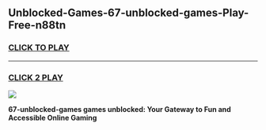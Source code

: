 
## Unblocked-Games-67-unblocked-games-Play-Free-n88tn
<h3>
<a href="https://premium76.site?title=67-unblocked-games&ref=18A1">CLICK TO PLAY</a></h3>
<hr>

<h3>
<a href="https://premium76.site?title=67-unblocked-games&ref=18A1">CLICK 2 PLAY</a>
  
</h3>

<a href="https://premium76.site?title=67-unblocked-games&ref=18A1"><img src="https://clearcache.store/games.png"></a>


**67-unblocked-games games unblocked: Your Gateway to Fun and Accessible Online Gaming**
